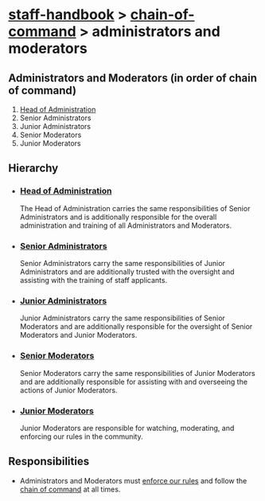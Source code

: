 # [staff-handbook](../../README.md) > [chain-of-command](./chain-of-command.md) > administrators and moderators

## Administrators and Moderators (in order of chain of command)
1. [Head of Administration](./team-leaders.md)
2. Senior Administrators
3. Junior Administrators
4. Senior Moderators
5. Junior Moderators

## Hierarchy
- ### [Head of Administration](./team-leaders.md)
    The Head of Administration carries the same responsibilities of Senior Administrators and is additionally responsible for the overall administration and training of all Administrators and Moderators.
- ### [Senior Administrators](./senior-administrator.md)
    Senior Administrators carry the same responsibilities of Junior Administrators and are additionally trusted with the oversight and assisting with the training of staff applicants.
- ### [Junior Administrators](./junior-administrator.md)
    Junior Administrators carry the same responsibilities of Senior Moderators and are additionally responsible for the oversight of Senior Moderators and Junior Moderators.
- ### [Senior Moderators](./senior-moderator.md)
    Senior Moderators carry the same responsibilities of Junior Moderators and are additionally responsible for assisting with and overseeing the actions of Junior Moderators.
- ### [Junior Moderators](./junior-moderator.md)
    Junior Moderators are responsible for watching, moderating, and enforcing our rules in the community.

## Responsibilities
- Administrators and Moderators must [enforce our rules](../enforcement-of-rules/enforcement-of-rules.md) and follow the [chain of command](../chain-of-command/chain-of-command.md) at all times.
